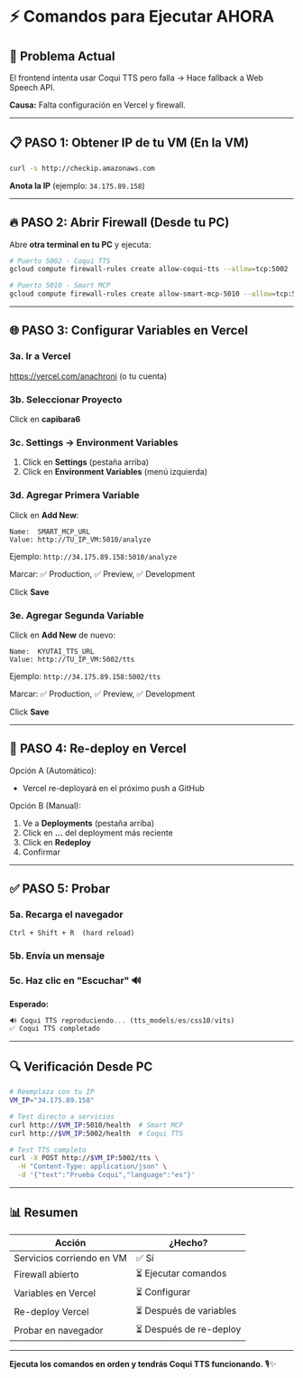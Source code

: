 # ⚡ Comandos para Ejecutar AHORA

## 🎯 Problema Actual

El frontend intenta usar Coqui TTS pero falla → Hace fallback a Web Speech API.

**Causa:** Falta configuración en Vercel y firewall.

---

## 📋 PASO 1: Obtener IP de tu VM (En la VM)

```bash
curl -s http://checkip.amazonaws.com
```

**Anota la IP** (ejemplo: `34.175.89.158`)

---

## 🔥 PASO 2: Abrir Firewall (Desde tu PC)

Abre **otra terminal en tu PC** y ejecuta:

```bash
# Puerto 5002 - Coqui TTS
gcloud compute firewall-rules create allow-coqui-tts --allow=tcp:5002 --source-ranges=0.0.0.0/0 --description="Coqui TTS Server puerto 5002"

# Puerto 5010 - Smart MCP
gcloud compute firewall-rules create allow-smart-mcp-5010 --allow=tcp:5010 --source-ranges=0.0.0.0/0 --description="Smart MCP Server puerto 5010"
```

---

## 🌐 PASO 3: Configurar Variables en Vercel

### 3a. Ir a Vercel

https://vercel.com/anachroni (o tu cuenta)

### 3b. Seleccionar Proyecto

Click en **capibara6**

### 3c. Settings → Environment Variables

1. Click en **Settings** (pestaña arriba)
2. Click en **Environment Variables** (menú izquierda)

### 3d. Agregar Primera Variable

Click en **Add New**:

```
Name:  SMART_MCP_URL
Value: http://TU_IP_VM:5010/analyze
```

Ejemplo: `http://34.175.89.158:5010/analyze`

Marcar: ✅ Production, ✅ Preview, ✅ Development

Click **Save**

### 3e. Agregar Segunda Variable

Click en **Add New** de nuevo:

```
Name:  KYUTAI_TTS_URL
Value: http://TU_IP_VM:5002/tts
```

Ejemplo: `http://34.175.89.158:5002/tts`

Marcar: ✅ Production, ✅ Preview, ✅ Development

Click **Save**

---

## 🔄 PASO 4: Re-deploy en Vercel

Opción A (Automático):
- Vercel re-deployará en el próximo push a GitHub

Opción B (Manual):
1. Ve a **Deployments** (pestaña arriba)
2. Click en **...** del deployment más reciente
3. Click en **Redeploy**
4. Confirmar

---

## ✅ PASO 5: Probar

### 5a. Recarga el navegador

```
Ctrl + Shift + R  (hard reload)
```

### 5b. Envía un mensaje

### 5c. Haz clic en "Escuchar" 🔊

**Esperado:**

```javascript
🔊 Coqui TTS reproduciendo... (tts_models/es/css10/vits)
✅ Coqui TTS completado
```

---

## 🔍 Verificación Desde PC

```bash
# Reemplaza con tu IP
VM_IP="34.175.89.158"

# Test directo a servicios
curl http://$VM_IP:5010/health  # Smart MCP
curl http://$VM_IP:5002/health  # Coqui TTS

# Test TTS completo
curl -X POST http://$VM_IP:5002/tts \
  -H "Content-Type: application/json" \
  -d '{"text":"Prueba Coqui","language":"es"}'
```

---

## 📊 Resumen

| Acción | ¿Hecho? |
|--------|---------|
| Servicios corriendo en VM | ✅ Sí |
| Firewall abierto | ⏳ Ejecutar comandos |
| Variables en Vercel | ⏳ Configurar |
| Re-deploy Vercel | ⏳ Después de variables |
| Probar en navegador | ⏳ Después de re-deploy |

---

**Ejecuta los comandos en orden y tendrás Coqui TTS funcionando.** 🎙️✨

